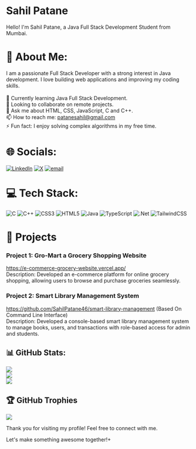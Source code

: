 # Sahil Patane

Hello! I'm Sahil Patane, a Java Full Stack Development Student from Mumbai.



# 💫 About Me:
 I am a passionate Full Stack Developer with a strong interest in Java development. I love building web applications and improving my coding skills.<br><br>🌱 Currently learning Java Full Stack Development.<br>👯 Looking to collaborate on remote projects.<br>💬 Ask me about HTML, CSS, JavaScript, C and C++.<br>📫 How to reach me: patanesahil@gmail.com<br>⚡ Fun fact: I enjoy solving complex algorithms in my free time.


# 🌐 Socials:
[![LinkedIn](https://img.shields.io/badge/LinkedIn-%230077B5.svg?logo=linkedin&logoColor=white)](https://linkedin.com/in/https://www.linkedin.com/feed/)  [![X](https://img.shields.io/badge/X-black.svg?logo=X&logoColor=white)](https://x.com/https://x.com/home) [![email](https://img.shields.io/badge/Email-D14836?logo=gmail&logoColor=white)](mailto:patanesahil@gmail.com) 


# 💻 Tech Stack:
![C](https://img.shields.io/badge/c-%2300599C.svg?style=plastic&logo=c&logoColor=white) ![C++](https://img.shields.io/badge/c++-%2300599C.svg?style=plastic&logo=c%2B%2B&logoColor=white) ![CSS3](https://img.shields.io/badge/css3-%231572B6.svg?style=plastic&logo=css3&logoColor=white) ![HTML5](https://img.shields.io/badge/html5-%23E34F26.svg?style=plastic&logo=html5&logoColor=white) ![Java](https://img.shields.io/badge/java-%23ED8B00.svg?style=plastic&logo=openjdk&logoColor=white) ![TypeScript](https://img.shields.io/badge/typescript-%23007ACC.svg?style=plastic&logo=typescript&logoColor=white) ![.Net](https://img.shields.io/badge/.NET-5C2D91?style=plastic&logo=.net&logoColor=white) ![TailwindCSS](https://img.shields.io/badge/tailwindcss-%2338B2AC.svg?style=plastic&logo=tailwind-css&logoColor=white)


# 🚀 Projects

### Project 1: Gro-Mart a Grocery Shopping Website
https://e-commerce-grocery-website.vercel.app/<br/>
Description: Developed an e-commerce platform for online grocery shopping, allowing users to browse and purchase groceries seamlessly.

### Project 2: Smart Library Management System 
https://github.com/SahilPatane46/smart-library-management (Based On Command Line Interface) <br/>
Description:  Developed a console-based smart library management system to manage books, users, and transactions with role-based access for admin and students. 


## 📊 GitHub Stats:
![](https://github-readme-stats.vercel.app/api?username=SahilPatane46&theme=dark&hide_border=false&include_all_commits=true&count_private=false)<br/>
![](https://github-readme-streak-stats.herokuapp.com/?user=SahilPatane46&theme=dark&hide_border=false)<br/>
![](https://github-readme-stats.vercel.app/api/top-langs/?username=SahilPatane46&theme=dark&hide_border=false&include_all_commits=true&count_private=false&layout=compact)


## 🏆 GitHub Trophies
![](https://github-profile-trophy.vercel.app/?username=SahilPatane46&theme=default&no-frame=false&no-bg=false&margin-w=4)


Thank you for visiting my profile! Feel free to connect with me.

Let's make something awesome together!+

